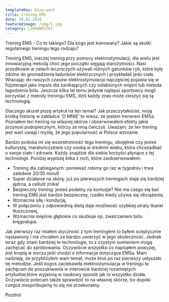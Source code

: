 ```yaml
---
templateKey: blog-post
title: trening EMS
date: 20.02.2020
featuredimage: /img/1.jpg
category: CIEKAWOSTKI
---
```


Trening EMS - Co to takiego? Dla kogo jest kierowany? Jakie są skutki regularnego treningu tego rodzaju?

Trening EMS, inaczej trening przy pomocy elektrostymulacji, dla wielu jest innowacyjną metodą choć jego początki sięgają starożytności. Nasi przodkowie w celach leczniczych używali różnych gatunków ryb, które były zdolne do gromadzenia ładunków elektrycznych i przykładali jedo ciała. Wracając do naszych czasów elektrostymulacja najczęściej pojawia się w fizjoterapii jako impuls dla zanikających czy osłabionych mięśni lub metoda łagodzenia bólu. Jeszcze kilka lat temu jedynie najlepsi sportowcy mogli korzystać z metody treningu EMS, dziś każdy znas może cieszyć się tą technologią.

Dlaczego akurat piszę artykuł na ten temat? Jak przeczytałeś/aś, moją krótką historię w zakładce 'O MNIE' to wiesz, że jestem trenerem EMSa. Poznałem ten trening na własnej skórze i obserwowałem efekty jakie przynosi podopiecznym, którzy ze mną ćwiczyli. Uważam, że ten trening jest wart uwagi i myślę, że jego popularność w Polsce wzrośnie.

Bardzo podoba mi się wszestronność tego treningu, obojętnie czy jesteś kulturystą, maratończykiem czy osobą w średnim wieku, która chcezadbać o swoje ciało i zdrowie. Każdy znajdzie dla siebie korzyści płynące z tej technologii. Poniżej wypiszę kilka z nich, które zaobserwowałem:

- Trening dla zabieganych: ponieważ robimy go raz w tygodniu i trwa zaledwie 20/30 minut!
- Super działanie na skórę: już po pierwszych treningach staje się bardziej jędrna, a cellulit znika!
- Bezpieczny trening: jesteś podatny na kontuzje? Nie ma czego się bać trening EMS jest bardzo bezpieczny, rzadko kiedy używa się obciążenia,
- Wzmacnia siłę i kondycję,
- W połączeniu z odpowiednią dietą daje możliwość szybkiej utraty tkanki tłuszczowej,
- Wzmacnia mięśnie głębokie co skutkuje np. zwalczaniem bólu kręgosłupa.

Jak pierwszy raz miałem styczność z tym treningiem to byłem sceptycznie nastawiony i nie chciałem za bardzo uwierzyć w jego skuteczność. Jednak teraz gdy znam bardziej te technologie, to z czystym sumieniem mogę zachęcać do spróbowania. Oczywiście wszystko co napisałem powyżej, jest kroplą w morzu jeśli chodzi o informacje dotyczące EMSa. Mam nadzieję, że przybliżyłem wam temat, może ktoś po raz pierwszy usłyszało tej metodzie. Jeśli kogoś zaciekawiła elektrostymulacja w treningu to zachęcam do poszukiwania w internecie bardziej rozwiniętych artykułów,które wyjaśnią w naukowy sposób jak to wszystko działa. Oczywiście polecam także sprawdzić to na własnej skórze, bo dopóki czegoś niespróbujemy to się nie przekonamy.

Pozdro!
